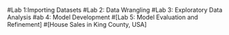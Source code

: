 #Lab 1:Importing Datasets
#Lab 2: Data Wrangling
#Lab 3: Exploratory Data Analysis
#ab 4: Model Development
#[Lab 5: Model Evaluation and Refinement]
#[House Sales in King County, USA]
